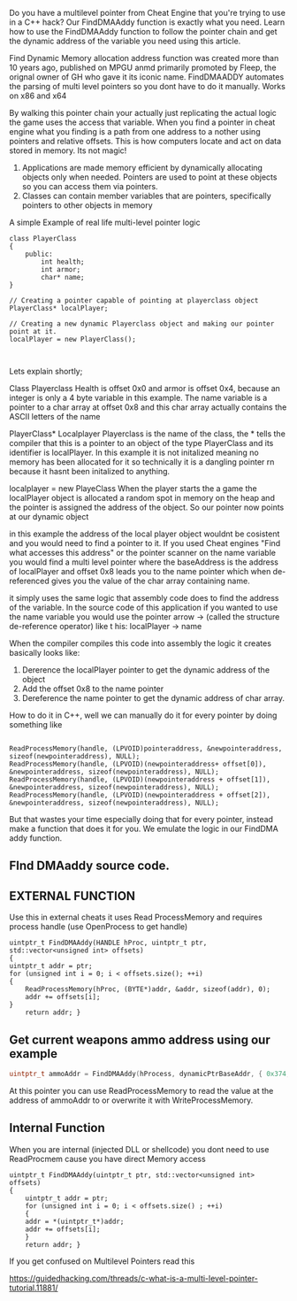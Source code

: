 
Do you have a multilevel pointer from Cheat Engine that you're trying to use in a C++ hack? Our FindDMAAddy function is exactly what you need. Learn how to use the FindDMAAddy function to follow the pointer chain and get the dynamic address of the variable you need using this article.


Find Dynamic Memory allocation address function was created more than 10 years ago, published on MPGU anmd primarily promoted by Fleep, the orignal owner of GH who gave it its iconic name. FindDMAADDY automates the parsing of multi level pointers so you dont have to do it manually. Works on x86 and x64



By walking this pointer chain your actually just replicating the actual logic the game uses the access that variable. When you find a pointer in cheat engine what you finding is a path from one address to a nother using pointers and relative offsets. This is how computers locate and act on data stored in memory. Its not magic!


1. Applications are made memory efficient by dynamically allocating objects only when needed. Pointers are used to point at these objects so you can access them via pointers. 
2. Classes can contain member variables that are pointers, specifically pointers to other objects in memory

A simple Example of real life multi-level pointer logic

```
class PlayerClass
{
	public:
		int health;
		int armor;
		char* name;
}

// Creating a pointer capable of pointing at playerclass object
PlayerClass* localPlayer;

// Creating a new dynamic Playerclass object and making our pointer point at it.
localPlayer = new PlayerClass();



```



Lets explain shortly;


Class Playerclass
Health is offset 0x0 and armor is offset 0x4, because an integer is only a 4 byte variable in this example. The name variable is a pointer to a char array at offset 0x8 and this char array actually contains the ASCII letters of the name


PlayerClass* Localplayer
Playerclass is the name of the class, the * tells the compiler that this is a pointer to an object of the type PlayerClass and its identifier is localPlayer. In this example it is not initalized meaning no memory has been allocated for it so technically it is a dangling pointer rn because it hasnt been initalized to anything. 



localplayer = new PlayeClass
When the player starts the a game the localPlayer object is allocated a random spot in memory on the heap and the pointer is assigned the address of the object. So our pointer now points at our dynamic object



in this example the address of the local player object wouldnt be cosistent and you would need to find a pointer to it. If you used Cheat engines "Find what accesses this address" or the pointer scanner on the name variable you would find a multi level pointer where the baseAddress is the address of localPlayer and offset 0x8 leads you to the name pointer which when de-referenced gives you the value of the char array containing name.



it simply uses the same logic that assembly code does to find the address of the variable. In the source code of this application if you wanted to use the name variable you would use the pointer arrow -> (called the structure de-reference operator) like t his:
localPlayer -> name


When the compiler compiles this code into assembly the logic it creates basically looks like:


1. Dererence the localPlayer pointer to get the dynamic address of the object
2. Add the offset 0x8 to the name pointer
3. Dereference the name pointer to get the dynamic address of char array.


How to do it in C++, well we can manually do it for every pointer by doing something like
```

ReadProcessMemory(handle, (LPVOID)pointeraddress, &newpointeraddress, sizeof(newpointeraddress), NULL); 
ReadProcessMemory(handle, (LPVOID)(newpointeraddress+ offset[0]), &newpointeraddress, sizeof(newpointeraddress), NULL);
ReadProcessMemory(handle, (LPVOID)(newpointeraddress + offset[1]), &newpointeraddress, sizeof(newpointeraddress), NULL); 
ReadProcessMemory(handle, (LPVOID)(newpointeraddress + offset[2]), &newpointeraddress, sizeof(newpointeraddress), NULL);

```



But that wastes your time especially doing that for every pointer, instead make a function that does it for you. We emulate the logic in our FindDMA addy function.



## FInd DMAaddy source code. 




## EXTERNAL FUNCTION
Use this in external cheats it uses Read ProcessMemory and requires process handle (use OpenProcess to get handle)

```
uintptr_t FindDMAAddy(HANDLE hProc, uintptr_t ptr, std::vector<unsigned int> offsets) 
{
uintptr_t addr = ptr; 
for (unsigned int i = 0; i < offsets.size(); ++i) 
{ 
	ReadProcessMemory(hProc, (BYTE*)addr, &addr, sizeof(addr), 0); 
	addr += offsets[i]; 
} 
	return addr; }
```


## Get current weapons ammo address using our example

```cpp
uintptr_t ammoAddr = FindDMAAddy(hProcess, dynamicPtrBaseAddr, { 0x374, 0x14, 0x0 });
```

At this pointer you can use ReadProcessMemory to read the value at the address of ammoAddr to or overwrite it with WriteProcessMemory.




## Internal Function

When you are internal (injected DLL or shellcode) you dont need to use ReadProcmem cause you have direct Memory access

```
uintptr_t FindDMAAddy(uintptr_t ptr, std::vector<unsigned int> offsets) 
{
	uintptr_t addr = ptr; 
	for (unsigned int i = 0; i < offsets.size() ; ++i) 
	{ 
	addr = *(uintptr_t*)addr; 
	addr += offsets[i]; 
	} 
	return addr; }
```



If you get confused on Multilevel Pointers read this

https://guidedhacking.com/threads/c-what-is-a-multi-level-pointer-tutorial.11881/


